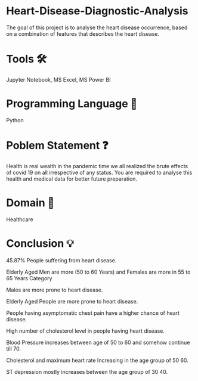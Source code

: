 # Heart-Disease-Diagnostic-Analysis 

The goal of this project is to analyse the heart disease occurrence, based on a combination of features that describes the heart disease.

# Tools 🛠

Jupyter Notebook, MS Excel, MS Power BI

# Programming Language 🐍

Python

# Poblem Statement ❓

Health is real wealth in the pandemic time we all realized the brute effects of covid 19 on all irrespective of any status. You are required to analyse this health and medical data for better future preparation.

# Domain 🏥

Healthcare

# Conclusion 💡

45.87% People suffering from heart disease.

Elderly Aged Men are more (50 to 60 Years) and Females are more in 55 to 65 Years Category

Males are more prone to heart disease.

Elderly Aged People are more prone to heart disease.

People having asymptomatic chest pain have a higher chance of heart disease.

High number of cholesterol level in people having heart disease.

Blood Pressure increases between age of 50 to 60 and somehow continue till 70.

Cholesterol and maximum heart rate Increasing in the age group of 50 60.

ST depression mostly increases between the age group of 30 40.




